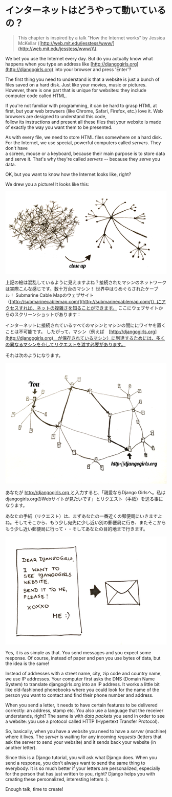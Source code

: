 # インターネットはどうやって動いているの？

> This chapter is inspired by a talk "How the Internet works" by Jessica McKellar \([http://web.mit.edu/jesstess/www/](http://web.mit.edu/jesstess/www/)\).

We bet you use the Internet every day. But do you actually know what happens when you type an address like [http://djangogirls.org](http://djangogirls.org) into your browser and press 'Enter'?

The first thing you need to understand is that a website is just a bunch of files saved on a hard disk. Just like your movies, music or pictures.  
However, there is one part that is unique for websites: they include computer code called HTML.

If you're not familiar with programming, it can be hard to grasp HTML at first, but your web browsers \(like Chrome, Safari, Firefox, etc.\) love it. Web browsers are designed to understand this code,  
follow its instructions and present all these files that your website is made of exactly the way you want them to be presented.

As with every file, we need to store HTML files somewhere on a hard disk. For the Internet, we use special, powerful computers called _servers_. They don't have  
a screen, mouse or a keyboard, because their main purpose is to store data and serve it. That's why they're called _servers_ -- because they _serve_ you data.

OK, but you want to know how the Internet looks like, right?

We drew you a picture! It looks like this:

![Figure 1.1](images/internet_1.png)

上記の絵は混乱しているように見えますよね？接続されたマシンのネットワークは実際こんな感じです。数十万台のマシン！ 世界中はりめぐらされたケーブル！ Submarine Cable Mapのウェブサイト（[http://submarinecablemap.com/](http://submarinecablemap.com/)）にアクセスすれば、ネットの複雑さを知ることができます。 ここにウェブサイトからのスクリーンショットがあります：



インターネットに接続されているすべてのマシンとマシンの間ににワイヤを置くことは不可能です。 したがって、マシン（例えば　[http://djangogirls.org](http://djangogirls.org)　が保存されているマシン）に到達するためには、多くの異なるマシンを介してリクエストを渡す必要があります。

それは次のようになります。

![Figure 1.3](images/internet_2.png)

あなたが [http://djangogirls.org ](http://djangogirls.org)と入力すると、「親愛ならDjango Girlsへ。私はdjangogirls.orgのWebサイトが見たいです」とリクエスト（手紙）を送る事になります。



あなたの手紙（リクエスト）は、まずあなたの一番近くの郵便局にいきますよね。そしてそこから、もう少し宛先に少し近い別の郵便局に行き、またそこからもう少し近い郵便局に行って・・そしてあなたの目的地まで行きます。

![Figure 1.4](images/internet_4.png)

Yes, it is as simple as that. You send messages and you expect some response. Of course, instead of paper and pen you use bytes of data, but the idea is the same!

Instead of addresses with a street name, city, zip code and country name, we use IP addresses. Your computer first asks the DNS \(Domain Name System\) to translate djangogirls.org into an IP address. It works a little bit like old-fashioned phonebooks where you could look for the name of the person you want to contact and find their phone number and address.

When you send a letter, it needs to have certain features to be delivered correctly: an address, stamp etc. You also use a language that the receiver understands, right? The same is with _data packets_ you send in order to see a website: you use a protocol called HTTP \(Hypertext Transfer Protocol\).

So, basically, when you have a website you need to have a _server_ \(machine\) where it lives. The _server_ is waiting for any incoming _requests_ \(letters that ask the server to send your website\) and it sends back your website \(in another letter\).

Since this is a Django tutorial, you will ask what Django does. When you send a response, you don't always want to send the same thing to everybody. It is so much better if your letters are personalized, especially for the person that has just written to you, right? Django helps you with creating these personalized, interesting letters :\).

Enough talk, time to create!

